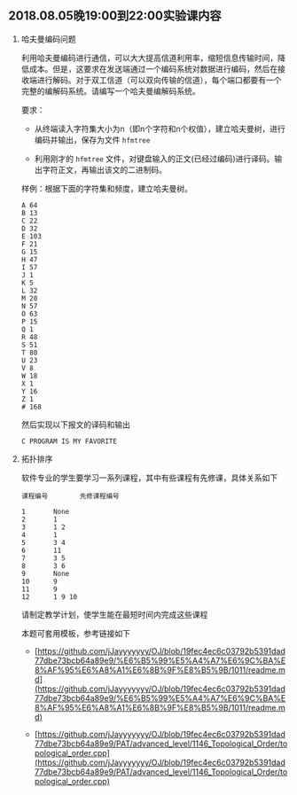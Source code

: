 ##	2018.08.05晚19:00到22:00实验课内容

1.	哈夫曼编码问题

	利用哈夫曼编码进行通信，可以大大提高信道利用率，缩短信息传输时间，降低成本。但是，这要求在发送端通过一个编码系统对数据进行编码，然后在接收端进行解码。对于双工信道（可以双向传输的信道），每个端口都要有一个完整的编解码系统。请编写一个哈夫曼编解码系统。

	要求：

	*	从终端读入字符集大小为n（即n个字符和n个权值），建立哈夫曼树，进行编码并输出，保存为文件 `hfmtree`

	*	利用刚才的 `hfmtree` 文件，对键盘输入的正文(已经过编码)进行译码。输出字符正文，再输出该文的二进制码。

	样例：根据下面的字符集和频度，建立哈夫曼树。
	
	```
	A 64
	B 13
	C 22
	D 32
	E 103
	F 21
	G 15
	H 47
	I 57
	J 1
	K 5
	L 32
	M 20
	N 57
	O 63
	P 15
	Q 1
	R 48
	S 51
	T 80
	U 23
	V 8
	W 18
	X 1
	Y 16
	Z 1
	# 168
	```
	
	然后实现以下报文的译码和输出
	
	```
	C PROGRAM IS MY FAVORITE
	```
	
2.	拓扑排序

	软件专业的学生要学习一系列课程，其中有些课程有先修课，具体关系如下

	```
	课程编号		先修课程编号
	
	1		None
	2		1
	3		1 2
	4		1
	5		3 4
	6		11
	7		3 5
	8		3 6
	9		None
	10		9
	11		9
	12		1 9 10
	```

	请制定教学计划，使学生能在最短时间内完成这些课程


	本题可套用模板，参考链接如下

	*	[https://github.com/jJayyyyyyy/OJ/blob/19fec4ec6c03792b5391dad77dbe73bcb64a89e9/%E6%B5%99%E5%A4%A7%E6%9C%BA%E8%AF%95%E6%A8%A1%E6%8B%9F%E8%B5%9B/1011/readme.md](https://github.com/jJayyyyyyy/OJ/blob/19fec4ec6c03792b5391dad77dbe73bcb64a89e9/%E6%B5%99%E5%A4%A7%E6%9C%BA%E8%AF%95%E6%A8%A1%E6%8B%9F%E8%B5%9B/1011/readme.md)

	*	[https://github.com/jJayyyyyyy/OJ/blob/19fec4ec6c03792b5391dad77dbe73bcb64a89e9/PAT/advanced_level/1146_Topological_Order/topological_order.cpp](https://github.com/jJayyyyyyy/OJ/blob/19fec4ec6c03792b5391dad77dbe73bcb64a89e9/PAT/advanced_level/1146_Topological_Order/topological_order.cpp)